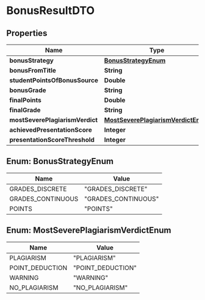 

# BonusResultDTO


## Properties

| Name | Type | Description | Notes |
|------------ | ------------- | ------------- | -------------|
|**bonusStrategy** | [**BonusStrategyEnum**](#BonusStrategyEnum) |  |  [optional] |
|**bonusFromTitle** | **String** |  |  [optional] |
|**studentPointsOfBonusSource** | **Double** |  |  [optional] |
|**bonusGrade** | **String** |  |  [optional] |
|**finalPoints** | **Double** |  |  [optional] |
|**finalGrade** | **String** |  |  [optional] |
|**mostSeverePlagiarismVerdict** | [**MostSeverePlagiarismVerdictEnum**](#MostSeverePlagiarismVerdictEnum) |  |  [optional] |
|**achievedPresentationScore** | **Integer** |  |  [optional] |
|**presentationScoreThreshold** | **Integer** |  |  [optional] |



## Enum: BonusStrategyEnum

| Name | Value |
|---- | -----|
| GRADES_DISCRETE | &quot;GRADES_DISCRETE&quot; |
| GRADES_CONTINUOUS | &quot;GRADES_CONTINUOUS&quot; |
| POINTS | &quot;POINTS&quot; |



## Enum: MostSeverePlagiarismVerdictEnum

| Name | Value |
|---- | -----|
| PLAGIARISM | &quot;PLAGIARISM&quot; |
| POINT_DEDUCTION | &quot;POINT_DEDUCTION&quot; |
| WARNING | &quot;WARNING&quot; |
| NO_PLAGIARISM | &quot;NO_PLAGIARISM&quot; |




